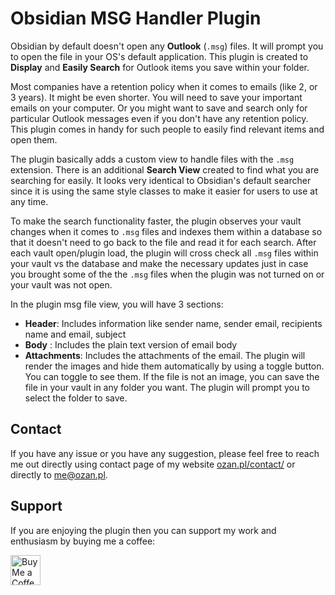 # Obsidian MSG Handler Plugin

Obsidian by default doesn't open any **Outlook** (`.msg`) files. It will prompt you to open the file in your OS's default application. This plugin is created to **Display** and **Easily Search** for Outlook items you save within your folder.

Most companies have a retention policy when it comes to emails (like 2, or 3 years). It might be even shorter. You will need to save your important emails on your computer. Or you might want to save and search only for particular Outlook messages even if you don't have any retention policy. This plugin comes in handy for such people to easily find relevant items and open them.

The plugin basically adds a custom view to handle files with the `.msg` extension. There is an additional **Search View** created to find what you are searching for easily. It looks very identical to Obsidian's default searcher since it is using the same style classes to make it easier for users to use at any time.

To make the search functionality faster, the plugin observes your vault changes when it comes to `.msg` files and indexes them within a database so that it doesn't need to go back to the file and read it for each search. After each vault open/plugin load, the plugin will cross check all `.msg` files within your vault vs the database and make the necessary updates just in case you brought some of the the `.msg` files when the plugin was not turned on or your vault was not open.

In the plugin msg file view, you will have 3 sections:

-   **Header**: Includes information like sender name, sender email, recipients name and email, subject
-   **Body** : Includes the plain text version of email body
-   **Attachments**: Includes the attachments of the email. The plugin will render the images and hide them automatically by using a toggle button. You can toggle to see them. If the file is not an image, you can save the file in your vault in any folder you want. The plugin will prompt you to select the folder to save.

## Contact

If you have any issue or you have any suggestion, please feel free to reach me out directly using contact page of my website [ozan.pl/contact/](https://www.ozan.pl/contact/) or directly to <me@ozan.pl>.

## Support

If you are enjoying the plugin then you can support my work and enthusiasm by buying me a coffee:

<a href='https://ko-fi.com/L3L356V6Q' target='_blank'>
    <img height='48' style='border:0px;height:48px;' src='https://cdn.ko-fi.com/cdn/kofi1.png?v=2' border='0' alt='Buy Me a Coffee at ko-fi.com' />
</a>

